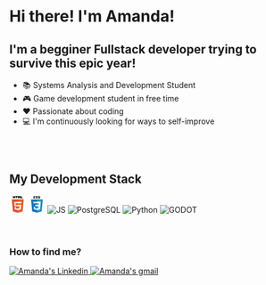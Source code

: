 # Hi there! I'm Amanda! 

## I'm a begginer Fullstack developer trying to survive this epic year!
- 📚 Systems Analysis and Development Student
- 🎮 Game development student in free time
- ❤️ Passionate about coding
- 💻  I'm continuously looking for ways to self-improve
</br>
</br>

## My Development Stack 

<img alt="html" src="https://raw.githubusercontent.com/github/explore/80688e429a7d4ef2fca1e82350fe8e3517d3494d/topics/html/html.png" width="30"/> <img alt="CSS" src="https://raw.githubusercontent.com/github/explore/80688e429a7d4ef2fca1e82350fe8e3517d3494d/topics/css/css.png" width="30"/> <img alt="JS" src="https://emojis.slackmojis.com/emojis/images/1450441296/151/javascript.png?1450441296" width="30"/> <img alt="PostgreSQL" src="https://emojis.slackmojis.com/emojis/images/1450470347/198/postgresql.png?1450470347" width="30"/> <img alt="Python" src="https://emojis.slackmojis.com/emojis/images/1450319444/32/python.png?1450319444" width="30"/> <img alt="GODOT" src="https://emojis.slackmojis.com/emojis/images/1573042010/7054/godot.png?1573042010" width="30"/>
</br>
</br>
</br>


### How to find me? 


<a href="https://www.linkedin.com/in/amandabuenotozatti/"><img alt="Amanda's Linkedin" src="https://emojis.slackmojis.com/emojis/images/1470343326/711/linkedin.png?1470343326" width="20"/>
</a>  <a href="mailto:amandabuenotozatti@gmail.com"><img alt="Amanda's gmail" src="https://emojis.slackmojis.com/emojis/images/1450319444/38/gmail.png?1450319444" width="25"/></a>

